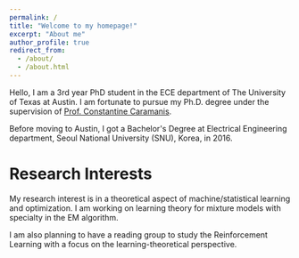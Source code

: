 ```yaml
---
permalink: /
title: "Welcome to my homepage!"
excerpt: "About me"
author_profile: true
redirect_from: 
  - /about/
  - /about.html
---
```


Hello, I am a 3rd year PhD student in the ECE department of The University of Texas at Austin. I am fortunate to pursue my Ph.D. degree under the supervision of [Prof. Constantine Caramanis](http://users.ece.utexas.edu/~cmcaram/constantine_caramanis/Home.html). 

Before moving to Austin, I got a Bachelor's Degree at Electrical Engineering department, Seoul National University (SNU), Korea, in 2016. 

Research Interests
======
My research interest is in a theoretical aspect of machine/statistical learning and optimization. I am working on learning theory for mixture models with specialty in the EM algorithm. 

I am also planning to have a reading group to study the Reinforcement Learning with a focus on the learning-theoretical perspective. 